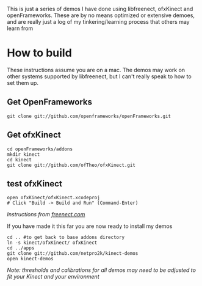 This is just a series of demos I have done using libfreenect, ofxKinect and openFrameworks. These are by no means optimized or extensive demoes, and are really just a log of my tinkering/learning process that others may learn from

# How to build

These instructions assume you are on a mac. The demos may work on other systems supported by libfreenect, but I can't really speak to how to set them up.

## Get OpenFrameworks

	git clone git://github.com/openframeworks/openFrameworks.git

## Get ofxKinect

	cd openFrameworks/addons
	mkdir kinect
	cd kinect
	git clone git://github.com/ofTheo/ofxKinect.git

## test ofxKinect

	open ofxKinect/ofxKinect.xcodeproj
	# Click "Build -> Build and Run" (Command-Enter)
	
_Instructions from [freenect.com](http://www.freenect.com/kinect-now-supported-in-openframeworks-cool-d)_

If you have made it this far you are now ready to install my demos

	cd .. #to get back to base addons directory
	ln -s kinect/ofxKinect/ ofxKinect
	cd ../apps
	git clone git://github.com/netpro2k/kinect-demos
	open kinect-demos
	
_Note: thresholds and calibrations for all demos may need to be adjusted to fit your Kinect and your environment_